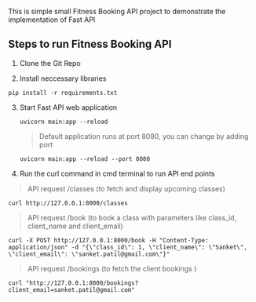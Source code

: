 This is simple small Fitness Booking API project to demonstrate the implementation of Fast API 

## Steps to run Fitness Booking API 

1. Clone the Git Repo

2. Install neccessary libraries
  ```
  pip install -r requirements.txt
  ```

3. Start Fast API web application
   ```
   uvicorn main:app --reload
   ```
   > Default application runs at port 8080, you can change by adding port
   ```
   uvicorn main:app --reload --port 8080
   ```

4. Run the curl command in cmd terminal to run API end points

  > API request /classes (to fetch and display upcoming classes)
  ```
  curl http://127.0.0.1:8000/classes
  ```
  > API request /book (to book a class with parameters like class_id, client_name and client_email)
  ```
  curl -X POST http://127.0.0.1:8000/book -H "Content-Type: application/json" -d "{\"class_id\": 1, \"client_name\": \"Sanket\", \"client_email\": \"sanket.patil@gmail.com\"}"
  ```
  > API request /bookings (to fetch the client bookings )
  ```
  curl "http://127.0.0.1:8000/bookings?client_email=sanket.patil@gmail.com"
  ```


